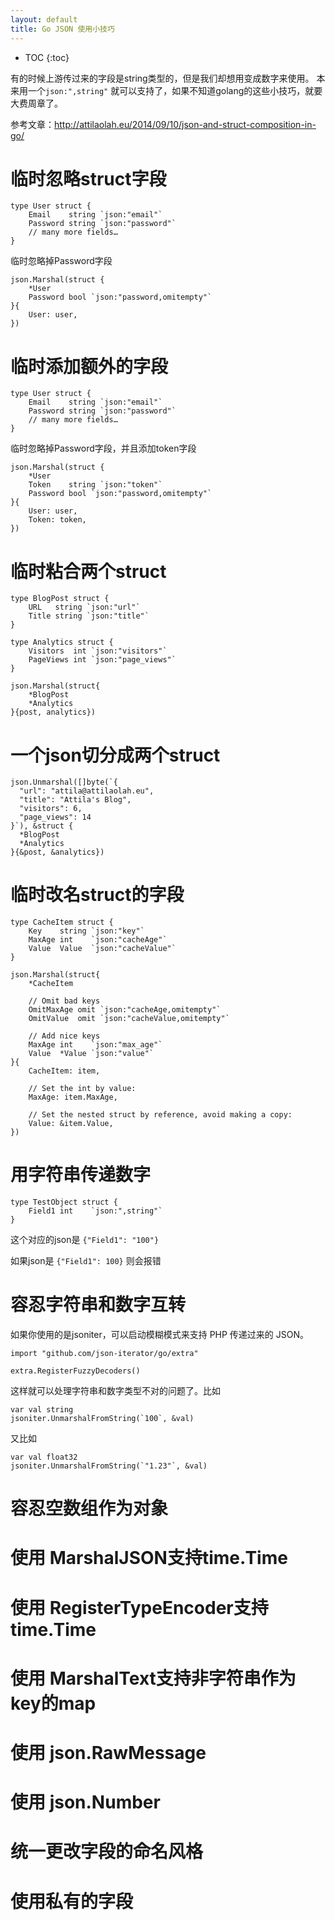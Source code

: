 ```yaml
---
layout: default
title: Go JSON 使用小技巧
---
```


* TOC
{:toc}

有的时候上游传过来的字段是string类型的，但是我们却想用变成数字来使用。
本来用一个`json:",string"` 就可以支持了，如果不知道golang的这些小技巧，就要大费周章了。

参考文章：http://attilaolah.eu/2014/09/10/json-and-struct-composition-in-go/

# 临时忽略struct字段

```golang
type User struct {
    Email    string `json:"email"`
    Password string `json:"password"`
    // many more fields…
}
```

临时忽略掉Password字段

```golang
json.Marshal(struct {
    *User
    Password bool `json:"password,omitempty"`
}{
    User: user,
})
```

# 临时添加额外的字段

```golang
type User struct {
    Email    string `json:"email"`
    Password string `json:"password"`
    // many more fields…
}
```

临时忽略掉Password字段，并且添加token字段

```golang
json.Marshal(struct {
    *User
    Token    string `json:"token"`
    Password bool `json:"password,omitempty"`
}{
    User: user,
    Token: token,
})
```

# 临时粘合两个struct

```golang
type BlogPost struct {
    URL   string `json:"url"`
    Title string `json:"title"`
}

type Analytics struct {
    Visitors  int `json:"visitors"`
    PageViews int `json:"page_views"`
}

json.Marshal(struct{
    *BlogPost
    *Analytics
}{post, analytics})
```

# 一个json切分成两个struct

```golang
json.Unmarshal([]byte(`{
  "url": "attila@attilaolah.eu",
  "title": "Attila's Blog",
  "visitors": 6,
  "page_views": 14
}`), &struct {
  *BlogPost
  *Analytics
}{&post, &analytics})
```

# 临时改名struct的字段

```golang
type CacheItem struct {
    Key    string `json:"key"`
    MaxAge int    `json:"cacheAge"`
    Value  Value  `json:"cacheValue"`
}

json.Marshal(struct{
    *CacheItem

    // Omit bad keys
    OmitMaxAge omit `json:"cacheAge,omitempty"`
    OmitValue  omit `json:"cacheValue,omitempty"`

    // Add nice keys
    MaxAge int    `json:"max_age"`
    Value  *Value `json:"value"`
}{
    CacheItem: item,

    // Set the int by value:
    MaxAge: item.MaxAge,

    // Set the nested struct by reference, avoid making a copy:
    Value: &item.Value,
})
```

# 用字符串传递数字

```golang
type TestObject struct {
	Field1 int    `json:",string"`
}
```

这个对应的json是 `{"Field1": "100"}`

如果json是 `{"Field1": 100}` 则会报错

# 容忍字符串和数字互转

如果你使用的是jsoniter，可以启动模糊模式来支持 PHP 传递过来的 JSON。

```golang
import "github.com/json-iterator/go/extra"

extra.RegisterFuzzyDecoders()
```

这样就可以处理字符串和数字类型不对的问题了。比如

```golang
var val string
jsoniter.UnmarshalFromString(`100`, &val)
```

又比如

```golang
var val float32
jsoniter.UnmarshalFromString(`"1.23"`, &val)
```

# 容忍空数组作为对象
# 使用 MarshalJSON支持time.Time
# 使用 RegisterTypeEncoder支持time.Time
# 使用 MarshalText支持非字符串作为key的map
# 使用 json.RawMessage
# 使用 json.Number
# 统一更改字段的命名风格
# 使用私有的字段
